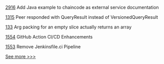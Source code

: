 
[2916](https://github.com/hyperledger/fabric/issues/2916) Add Java example to chaincode as external service documentation

[1315](https://github.com/hyperledger/iroha/issues/1315) Peer responded with QueryResult instead of VersionedQueryResult

[133](https://github.com/hyperledger-labs/firefly-ethconnect/issues/133) Arg packing for an empty slice actually returns an array

[1554](https://github.com/hyperledger/indy-plenum/issues/1554) GitHub Action CI/CD Enhancements

[1553](https://github.com/hyperledger/indy-plenum/issues/1553) Remove Jenkinsfile.ci Pipeline


[See more >>>](https://start-here.hyperledger.org/issues)
